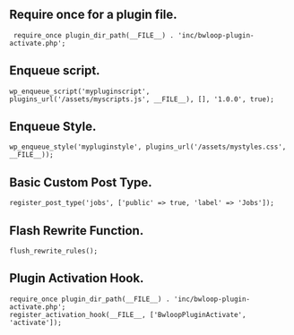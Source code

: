 <h2>Require once for a plugin file.</h2>

<pre><code> require_once plugin_dir_path(__FILE__) . 'inc/bwloop-plugin-activate.php';</code></pre>


<h2>Enqueue script.</h2>

<pre><code>wp_enqueue_script('mypluginscript', plugins_url('/assets/myscripts.js', __FILE__), [], '1.0.0', true);</code></pre>


<h2>Enqueue Style.</h2>

<pre><code>wp_enqueue_style('mypluginstyle', plugins_url('/assets/mystyles.css', __FILE__));</code></pre>


<h2>Basic Custom Post Type.</h2>

<pre><code>register_post_type('jobs', ['public' => true, 'label' => 'Jobs']);</code></pre>


<h2>Flash Rewrite Function.</h2>

<pre><code>flush_rewrite_rules();</code></pre>

<h2>Plugin Activation Hook.</h2>

<pre><code>require_once plugin_dir_path(__FILE__) . 'inc/bwloop-plugin-activate.php';
register_activation_hook(__FILE__, ['BwloopPluginActivate', 'activate']);</code></pre>
